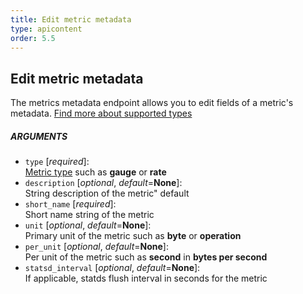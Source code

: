 ```yaml
---
title: Edit metric metadata
type: apicontent
order: 5.5
---
```

## Edit metric metadata

The metrics metadata endpoint allows you to edit fields of a metric's metadata.
[Find more about supported types](/developers/metrics)
##### ARGUMENTS
* `type` [*required*]:  
    [Metric type](/developers/metrics) such as **gauge** or **rate**
* `description` [*optional*, *default*=**None**]:  
    String description of the metric" default
* `short_name` [*required*]:  
    Short name string of the metric
* `unit` [*optional*, *default*=**None**]:  
    Primary unit of the metric such as **byte** or **operation**
* `per_unit` [*optional*, *default*=**None**]:  
    Per unit of the metric such as **second** in **bytes per second**
* `statsd_interval` [*optional*, *default*=**None**]:  
    If applicable, statds flush interval in seconds for the metric